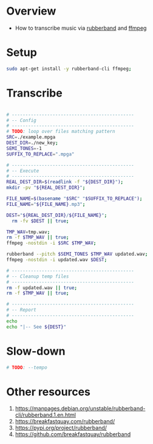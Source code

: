 # Overview

- How to transcribe music via [rubberband](https://breakfastquay.com/rubberband/) and [ffmpeg](https://ffmpeg.org/)

# Setup

```bash
sudo apt-get install -y rubberband-cli ffmpeg;
```

# Transcribe

```bash

# ---------------------------------------------
# -- Config
# ---------------------------------------------
# TODO: loop over files matching pattern
SRC=./example.mpga
DEST_DIR=./new_key;
SEMI_TONES=-1
SUFFIX_TO_REPLACE=".mpga"

# ---------------------------------------------
# -- Execute
# ---------------------------------------------
REAL_DEST_DIR=$(readlink -f "${DEST_DIR}");
mkdir -pv "${REAL_DEST_DIR}";

FILE_NAME=$(basename "$SRC" "$SUFFIX_TO_REPLACE");
FILE_NAME="${FILE_NAME}.mp3";

DEST="${REAL_DEST_DIR}/${FILE_NAME}";
  rm -fv $DEST || true;

TMP_WAV=tmp.wav;
rm -f $TMP_WAV || true;
ffmpeg -nostdin -i $SRC $TMP_WAV;

rubberband --pitch $SEMI_TONES $TMP_WAV updated.wav;
ffmpeg -nostdin -i updated.wav $DEST;

# ---------------------------------------------
# -- Cleanup temp files
# ---------------------------------------------
rm -f updated.wav || true;
rm -f $TMP_WAV || true;

# ---------------------------------------------
# -- Report
# ---------------------------------------------
echo
echo "|-- See ${DEST}"
```

# Slow-down

```bash
# TODO: --tempo
```

# Other resources

1. https://manpages.debian.org/unstable/rubberband-cli/rubberband.1.en.html
1. https://breakfastquay.com/rubberband/
1. https://pypi.org/project/rubberband/
1. https://github.com/breakfastquay/rubberband
